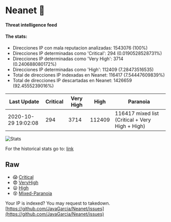 # Neanet :hocho:
#### Threat intelligence feed
#### The stats:

- Direcciones IP con mala reputacion analizadas: 1543076 (100%)
- Direcciones IP determinadas como 'Critical':  294 (0.0190528528731%)
- Direcciones IP determinadas como 'Very High':  3714 (0.240688080172%)
- Direcciones IP determinadas como 'High':  112409 (7.28473516535)
- Total de direcciones IP indexadas en Neanet:  116417 (7.54447609839%)
- Total de direcciones IP descartadas en Neanet:  1426659 (92.4555239016%)

| Last Update | Critical | Very High | High | Paranoia |
| --- | --- | --- | --- | --- |
| 2020-10-29 19:02:08 | 294 | 3714 | 112409 | 116417 mixed list (Critical + Very High + High)|

![Stats](https://docs.google.com/spreadsheets/d/e/2PACX-1vSnaNMIXVabIpDJjufMlzH7poXnshF3mgd8Is1g9ytUEzVsP5my4Trn8f-xkoLLQ38xpL3HtmUexLo6/pubchart?oid=501124687&format=image)

For the historical stats go to: [link](/stats.csv)
## Raw
- :scream: [Critical](https://raw.githubusercontent.com/JavaGarcia/Neanet/master/blacklists/neanet_critical.txt)
- :fearful: [VeryHigh](https://raw.githubusercontent.com/JavaGarcia/Neanet/master/blacklists/neanet_veryHigh.txtt)
- :frowning: [High](https://raw.githubusercontent.com/JavaGarcia/Neanet/master/blacklists/neanet_high.txt)
- :dizzy_face: [Mixed-Paranoia](https://raw.githubusercontent.com/JavaGarcia/Neanet/master/blacklists/neanet_all.txt)


Your IP is indexed? You may request to takedown. [https://github.com/JavaGarcia/Neanet/issues](https://github.com/JavaGarcia/Neanet/issues)































































































































































































































































































































































































































































































































































































































































































































































































































































































































































































































































































































































































































































































































































































































































































































































































































































































































































































































